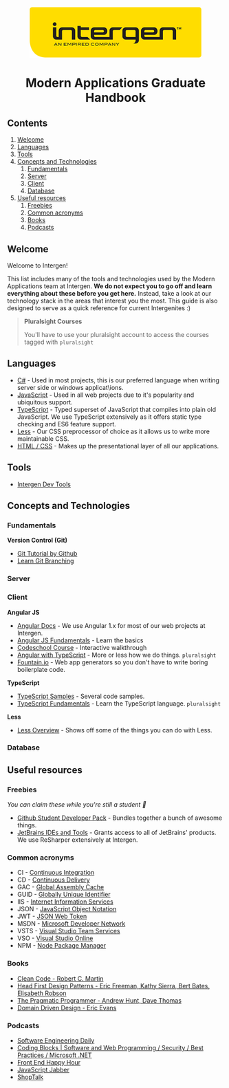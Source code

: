 <p align="center"><img src="assets/logo.png" alt="Intergen Logo" width="400"></p>
<h1 align="center">Modern Applications Graduate Handbook</h1>

## Contents
1. [Welcome](#welcome)
1. [Languages](#languages)
1. [Tools](#tools)
1. [Concepts and Technologies](#concepts-and-technologies)
    1. [Fundamentals](#fundamentals)
    1. [Server](#server)
    1. [Client](#client)
    1. [Database](#database)
1. [Useful resources](#useful-resources)
    1. [Freebies](#freebies)
    1. [Common acronyms](#common-acronyms)
    1. [Books](#books)
    1. [Podcasts](#podcasts)

## Welcome
Welcome to Intergen!

This list includes many of the tools and technologies used by the Modern Applications team at Intergen. **We do not expect you to go off and learn everything about these before you get here.** Instead, take a look at our technology stack in the areas that interest you the most. This guide is also designed to serve as a quick reference for current Intergenites :)

> __Pluralsight Courses__
> 
> You'll have to use your pluralsight account to access the courses tagged with `pluralsight`

## Languages

* [C#](https://msdn.microsoft.com/en-us/library/67ef8sbd.aspx) - Used in most projects, this is our preferred language when writing server side or windows applicat\ions.
* [JavaScript](http://www.w3schools.com/js/) - Used in all web projects due to it's popularity and ubiquitous support.
* [TypeScript](https://www.typescriptlang.org/) - Typed superset of JavaScript that compiles into plain old JavaScript. We use TypeScript extensively as it offers static type checking and ES6 feature support.
* [Less](http://lesscss.org/) - Our CSS preprocessor of choice as it allows us to write more maintainable CSS.
* [HTML / CSS](http://www.w3schools.com/html/html_css.asp) - Makes up the presentational layer of all our applications.

## Tools

* [Intergen Dev Tools](https://github.com/Intergen-NZ/DevTools)

## Concepts and Technologies

### Fundamentals

**Version Control (Git)**
* [Git Tutorial by Github](https://try.github.io)
* [Learn Git Branching](http://learngitbranching.js.org/)

### Server

### Client

**Angular JS**
* [Angular Docs](https://docs.angularjs.org/guide) - We use Angular 1.x for most of our web projects at Intergen.
* [Angular JS Fundamentals](https://egghead.io/courses/angularjs-app-from-scratch-getting-started) - Learn the basics
* [Codeschool Course](https://www.codeschool.com/courses/shaping-up-with-angular-js) - Interactive walkthrough
* [Angular with TypeScript](https://www.pluralsight.com/courses/angular-typescript) - More or less how we do things. `pluralsight`
* [Fountain.io](http://fountainjs.io/) - Web app generators so you don't have to write boring boilerplate code.

**TypeScript**
* [TypeScript Samples](https://github.com/Microsoft/TypeScriptSamples) - Several code samples.
* [TypeScript Fundamentals](https://www.pluralsight.com/courses/typescript) - Learn the TypeScript language. `pluralsight`

**Less**
* [Less Overview](http://lesscss.org/features/) - Shows off some of the things you can do with Less.

### Database

## Useful resources

### Freebies
*You can claim these while you're still a student :book:*

* [Github Student Developer Pack](https://education.github.com/pack) - Bundles together a bunch of awesome things.
* [JetBrains IDEs and Tools](https://www.jetbrains.com/student/) - Grants access to all of JetBrains' products. We use ReSharper extensively at Intergen.

### Common acronyms
* CI - [Continuous Integration](https://www.thoughtworks.com/continuous-integration)
* CD - [Continuous Delivery](https://www.thoughtworks.com/continuous-delivery)
* GAC - [Global Assembly Cache](https://msdn.microsoft.com/en-us/library/yf1d93sz(v=vs.110).aspx)
* GUID - [Globally Unique Identifier](https://en.wikipedia.org/wiki/Globally_unique_identifier)
* IIS - [Internet Information Services](https://www.iis.net/)
* JSON - [JavaScript Object Notation](http://www.json.org/)
* JWT - [JSON Web Token](https://jwt.io/introduction/)
* MSDN - [Microsoft Developer Network](https://msdn.microsoft.com/)
* VSTS - [Visual Studio Team Services](https://www.visualstudio.com/team-services/)
* VSO - [Visual Studio Online](https://www.visualstudio.com/team-services/)
* NPM - [Node Package Manager](https://www.npmjs.com/)

### Books
* [Clean Code - Robert C. Martin](https://www.goodreads.com/book/show/3735293-clean-code)
* [Head First Design Patterns - Eric Freeman, Kathy Sierra, Bert Bates, Elisabeth Robson](https://www.goodreads.com/book/show/58128.Head_First_Design_Patterns)
* [The Pragmatic Programmer - Andrew Hunt, Dave Thomas](https://www.goodreads.com/book/show/4099.The_Pragmatic_Programmer)
* [Domain Driven Design - Eric Evans](https://www.goodreads.com/book/show/179133.Domain_Driven_Design)

### Podcasts
* [Software Engineering Daily](https://shortorange.com/player/#!/podcast/1824ee962d9ff073aab24580997d45a2)
* [Coding Blocks | Software and Web Programming / Security / Best Practices / Microsoft .NET](https://shortorange.com/player/#!/podcast/eb8a8f5ae269b7d43c0ea6d522950ad6)
* [Front End Happy Hour](https://shortorange.com/player/#!/podcast/2036f295acb2ed3e52d78a60058d4c52)
* [JavaScript Jabber](https://shortorange.com/player/#!/podcast/6bb560405f6384626dd56d8304d6438e)
* [ShopTalk](https://shortorange.com/player/#!/podcast/cc62e6cd3804a57d3affa90de6f0623b)
